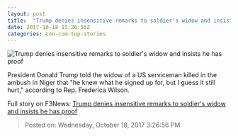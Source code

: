 ```yaml
---
layout: post
title:  "Trump denies insensitive remarks to soldier's widow and insists he has proof"
date: 2017-10-18 15:26:56Z
categories: cnn-com-top-stories
---
```


![Trump denies insensitive remarks to soldier's widow and insists he has proof](http://cdn.cnn.com/cnnnext/dam/assets/171017234240-frederica-wilson-super-tease.jpg)

President Donald Trump told the widow of a US serviceman killed in the ambush in Niger that "he knew what he signed up for, but I guess it still hurt," according to Rep. Frederica Wilson.


Full story on F3News: [Trump denies insensitive remarks to soldier's widow and insists he has proof](http://www.f3nws.com/n/mzDKGE)

> Posted on: Wednesday, October 18, 2017 3:26:56 PM
